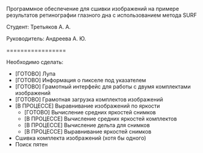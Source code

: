 Программное обеспечение для сшивки изображений на примере результатов ретинографии глазного дна с использованием метода SURF

Студент: Третьяков А. А.

Руководитель: Андреева А. Ю.

=================

Необходимо сделать:

- [ГОТОВО]			Лупа
- [ГОТОВО]			Информация о пикселе под указателем
- [ГОТОВО]			Грамотный интерфейс для работы с двумя комплектами изображений
- [ГОТОВО]			Грамотная загрузка комплектов изображений
- [В ПРОЦЕССЕ]		Выравнивание изображений по яркости
	- [ГОТОВО]		Вычисление средних яркостей снимков
	- [В ПРОЦЕССЕ]	Вычисление средних яркостей комплектов
	- [В ПРОЦЕССЕ]	Вычисление дельта для снимков
	- [В ПРОЦЕССЕ]	Выравнивание яркостей снимков
- Сшивка комплекта изображений (хотя бы одного)
- Поиск пятен